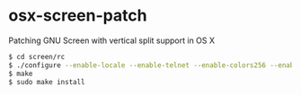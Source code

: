osx-screen-patch
================

Patching GNU Screen with vertical split support in OS X

``` bash
$ cd screen/rc
$ ./configure --enable-locale --enable-telnet --enable-colors256 --enable-rxct_osc
$ make
$ sudo make install
```
